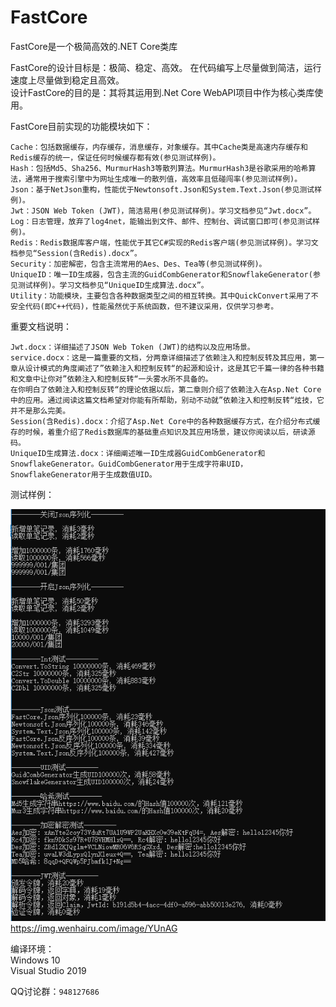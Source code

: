 # FastCore
 FastCore是一个极简高效的.NET Core类库

FastCore的设计目标是：极简、稳定、高效。 在代码编写上尽量做到简洁，运行速度上尽量做到稳定且高效。   
设计FastCore的目的是：其将其运用到.Net Core WebAPI项目中作为核心类库使用。   
   
FastCore目前实现的功能模块如下：   
```
Cache：包括数据缓存，内存缓存，消息缓存，对象缓存。其中Cache类是高速内存缓存和Redis缓存的统一，保证任何时候缓存都有效(参见测试样例)。   
Hash：包括Md5、Sha256、MurmurHash3等散列算法。MurmurHash3是谷歌采用的哈希算法，通常用于搜索引擎中为网址生成唯一的散列值，高效率且低碰闯率(参见测试样例)。   
Json：基于NetJson重构，性能优于Newtonsoft.Json和System.Text.Json(参见测试样例)。  
Jwt：JSON Web Token (JWT)，简洁易用(参见测试样例)。学习文档参见“Jwt.docx”。   
Log：日志管理，放弃了log4net，能输出到文件、邮件、控制台、调试窗口即可(参见测试样例)。   
Redis：Redis数据库客户端，性能优于其它C#实现的Redis客户端(参见测试样例)。学习文档参见“Session(含Redis).docx”。   
Security：加密解密，包含主流常用的Aes、Des、Tea等(参见测试样例)。
UniqueID：唯一ID生成器，包含主流的GuidCombGenerator和SnowflakeGenerator(参见测试样例)。学习文档参见“UniqueID生成算法.docx”。   
Utility：功能模块，主要包含各种数据类型之间的相互转换。其中QuickConvert采用了不安全代码(即C++代码)，性能虽然优于系统函数，但不建议采用，仅供学习参考。
```

重要文档说明：   
```
Jwt.docx：详细描述了JSON Web Token (JWT)的结构以及应用场景。   
service.docx：这是一篇重要的文档，分两章详细描述了依赖注入和控制反转及其应用，第一章从设计模式的角度阐述了”依赖注入和控制反转“的起源和设计，这是其它千篇一律的各种书籍和文章中让你对”依赖注入和控制反转“一头雾水所不具备的。   
在你明白了依赖注入和控制反转“的理论依据以后，第二章则介绍了依赖注入在Asp.Net Core中的应用。通过阅读这篇文档希望对你能有所帮助，别动不动就”依赖注入和控制反转“炫技，它并不是那么完美。   
Session(含Redis).docx：介绍了Asp.Net Core中的各种数据缓存方式，在介绍分布式缓存的时候，着重介绍了Redis数据库的基础重点知识及其应用场景，建议你阅读以后，研读源码。
UniqueID生成算法.docx：详细阐述唯一ID生成器GuidCombGenerator和SnowflakeGenerator。GuidCombGenerator用于生成字符串UID，SnowflakeGenerator用于生成数值UID。  
```
   
测试样例：   

![image](https://github.com/bzmework/fastcore/blob/master/test.png)     
https://img.wenhairu.com/image/YUnAG

编译环境：   
Windows 10   
Visual Studio 2019   

QQ讨论群：```948127686```   


